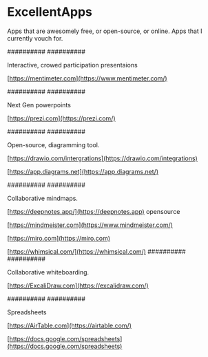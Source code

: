 # ExcellentApps
Apps that are awesomely free, or open-source, or online.
Apps that I currently vouch for.

##########
##########

Interactive, crowed participation presentaions

[https://mentimeter.com](https://www.mentimeter.com/)

##########
##########

Next Gen powerpoints

[https://prezi.com](https://prezi.com/)

##########
##########

Open-source, diagramming tool.

[https://drawio.com/intergrations](https://drawio.com/integrations)

[https://app.diagrams.net](https://app.diagrams.net/)

##########
##########

Collaborative mindmaps.

[https://deepnotes.app/](https://deepnotes.app) opensource

[https://mindmeister.com](https://www.mindmeister.com/)

[https://miro.com](https://miro.com)

[https://whimsical.com/](https://whimsical.com/)
##########
##########

Collaborative whiteboarding.

[https://ExcaliDraw.com](https://excalidraw.com/)

##########
##########

Spreadsheets

[https://AirTable.com](https://airtable.com/)

[https://docs.google.com/spreadsheets](https://docs.google.com/spreadsheets)
